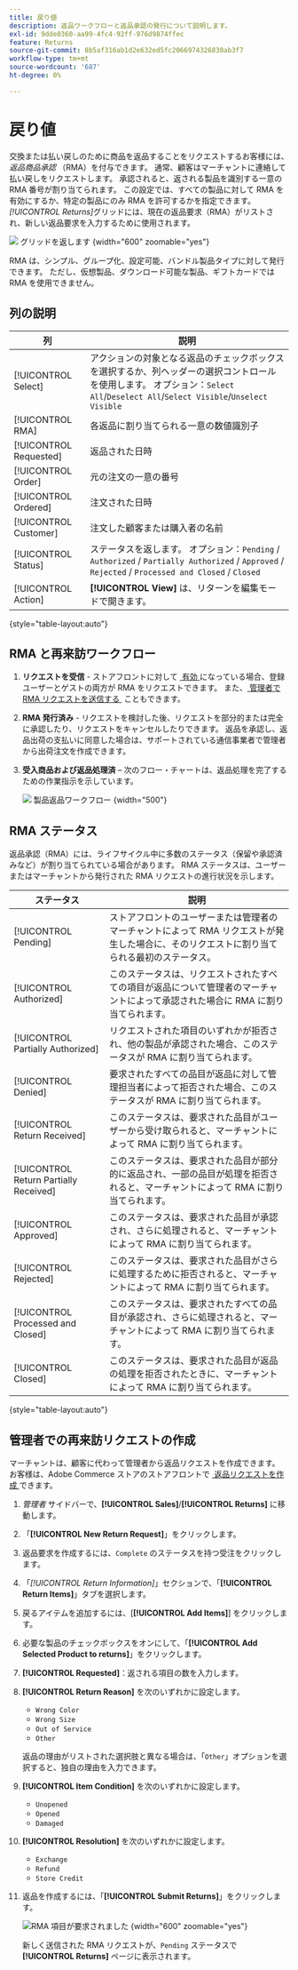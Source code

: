 ```yaml
---
title: 戻り値
description: 返品ワークフローと返品承認の発行について説明します。
exl-id: 9dde0360-aa99-4fc4-92ff-976d9874ffec
feature: Returns
source-git-commit: 8b5af316ab1d2e632ed5fc2066974326830ab3f7
workflow-type: tm+mt
source-wordcount: '687'
ht-degree: 0%

---
```


# 戻り値

交換または払い戻しのために商品を返品することをリクエストするお客様には、_返品商品承認_ （RMA）を付与できます。 通常、顧客はマーチャントに連絡して払い戻しをリクエストします。 承認されると、返される製品を識別する一意の RMA 番号が割り当てられます。 この設定では、すべての製品に対して RMA を有効にするか、特定の製品にのみ RMA を許可するかを指定できます。 _[!UICONTROL Returns]_&#x200B;グリッドには、現在の返品要求（RMA）がリストされ、新しい返品要求を入力するために使用されます。

![&#x200B; グリッドを返します &#x200B;](./assets/return.png){width="600" zoomable="yes"}

RMA は、シンプル、グループ化、設定可能、バンドル製品タイプに対して発行できます。 ただし、仮想製品、ダウンロード可能な製品、ギフトカードでは RMA を使用できません。

## 列の説明

| 列 | 説明 |
|--- |--- |
| [!UICONTROL Select] | アクションの対象となる返品のチェックボックスを選択するか、列ヘッダーの選択コントロールを使用します。 オプション：`Select All`/`Deselect All`/`Select Visible`/`Unselect Visible` |
| [!UICONTROL RMA] | 各返品に割り当てられる一意の数値識別子 |
| [!UICONTROL Requested] | 返品された日時 |
| [!UICONTROL Order] | 元の注文の一意の番号 |
| [!UICONTROL Ordered] | 注文された日時 |
| [!UICONTROL Customer] | 注文した顧客または購入者の名前 |
| [!UICONTROL Status] | ステータスを返します。 オプション：`Pending` / `Authorized` / `Partially Authorized` / `Approved` / `Rejected` / `Processed and Closed` / `Closed` |
| [!UICONTROL Action] | **[!UICONTROL View]** は、リターンを編集モードで開きます。 |

{style="table-layout:auto"}

## RMA と再来訪ワークフロー

1. **リクエストを受信** - ストアフロントに対して [&#x200B; 有効 &#x200B;](rma-configure.md#enable-rmas-for-your-store) になっている場合、登録ユーザーとゲストの両方が RMA をリクエストできます。 また、[&#x200B; 管理者で RMA リクエストを送信する &#x200B;](#create-a-return-request-in-the-admin) こともできます。

2. **RMA 発行済み** - リクエストを検討した後、リクエストを部分的または完全に承認したり、リクエストをキャンセルしたりできます。 返品を承認し、返品出荷の支払いに同意した場合は、サポートされている通信事業者で管理者から出荷注文を作成できます。

3. **受入商品および返品処理済** – 次のフロー・チャートは、返品処理を完了するための作業指示を示しています。

   ![&#x200B; 製品返品ワークフロー &#x200B;](./assets/workflow-customer-returns.png){width="500"}

## RMA ステータス

返品承認（RMA）には、ライフサイクル中に多数のステータス（保留や承認済みなど）が割り当てられている場合があります。 RMA ステータスは、ユーザーまたはマーチャントから発行された RMA リクエストの進行状況を示します。

| ステータス | 説明 |
|--- |--- |
| [!UICONTROL Pending] | ストアフロントのユーザーまたは管理者のマーチャントによって RMA リクエストが発生した場合に、そのリクエストに割り当てられる最初のステータス。 |
| [!UICONTROL Authorized] | このステータスは、リクエストされたすべての項目が返品について管理者のマーチャントによって承認された場合に RMA に割り当てられます。 |
| [!UICONTROL Partially Authorized] | リクエストされた項目のいずれかが拒否され、他の製品が承認された場合、このステータスが RMA に割り当てられます。 |
| [!UICONTROL Denied] | 要求されたすべての品目が返品に対して管理担当者によって拒否された場合、このステータスが RMA に割り当てられます。 |
| [!UICONTROL Return Received] | このステータスは、要求された品目がユーザーから受け取られると、マーチャントによって RMA に割り当てられます。 |
| [!UICONTROL Return Partially Received] | このステータスは、要求された品目が部分的に返品され、一部の品目が処理を拒否されると、マーチャントによって RMA に割り当てられます。 |
| [!UICONTROL Approved] | このステータスは、要求された品目が承認され、さらに処理されると、マーチャントによって RMA に割り当てられます。 |
| [!UICONTROL Rejected] | このステータスは、要求された品目がさらに処理するために拒否されると、マーチャントによって RMA に割り当てられます。 |
| [!UICONTROL Processed and Closed] | このステータスは、要求されたすべての品目が承認され、さらに処理されると、マーチャントによって RMA に割り当てられます。 |
| [!UICONTROL Closed] | このステータスは、要求された品目が返品の処理を拒否されたときに、マーチャントによって RMA に割り当てられます。 |

{style="table-layout:auto"}

## 管理者での再来訪リクエストの作成

マーチャントは、顧客に代わって管理者から返品リクエストを作成できます。 お客様は、Adobe Commerce ストアのストアフロントで [&#x200B; 返品リクエストを作成 &#x200B;](rma-customer-experience.md) できます。

1. _管理者_ サイドバーで、**[!UICONTROL Sales]**/**[!UICONTROL Returns]** に移動します。

1. 「**[!UICONTROL New Return Request]**」をクリックします。

1. 返品要求を作成するには、`Complete` のステータスを持つ受注をクリックします。

1. 「_[!UICONTROL Return Information]_」セクションで、「**[!UICONTROL Return Items]**」タブを選択します。

1. 戻るアイテムを追加するには、[**[!UICONTROL Add Items]**] をクリックします。

1. 必要な製品のチェックボックスをオンにして、「**[!UICONTROL Add Selected Product to returns]**」をクリックします。

1. **[!UICONTROL Requested]**：返される項目の数を入力します。

1. **[!UICONTROL Return Reason]** を次のいずれかに設定します。

   - `Wrong Color`
   - `Wrong Size`
   - `Out of Service`
   - `Other`

   返品の理由がリストされた選択肢と異なる場合は、「`Other`」オプションを選択すると、独自の理由を入力できます。

1. **[!UICONTROL Item Condition]** を次のいずれかに設定します。

   - `Unopened`
   - `Opened`
   - `Damaged`

1. **[!UICONTROL Resolution]** を次のいずれかに設定します。

   - `Exchange`
   - `Refund`
   - `Store Credit`

1. 返品を作成するには、「**[!UICONTROL Submit Returns]**」をクリックします。

   ![RMA 項目が要求されました &#x200B;](./assets/return-item-request.png){width="600" zoomable="yes"}

   新しく送信された RMA リクエストが、`Pending` ステータスで **[!UICONTROL Returns]** ページに表示されます。
